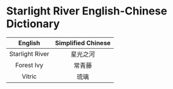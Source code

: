 # Starlight River English-Chinese Dictionary

| English | Simplified Chinese |
| :---: | :---------------: |
| Starlight River | 星光之河 |
| Forest Ivy | 常青藤 <!--"森林常青藤" 太怪了, 常春藤是一把原版的吉他--> |
| Vitric | 琉璃<!--有更好的随时替换--> |